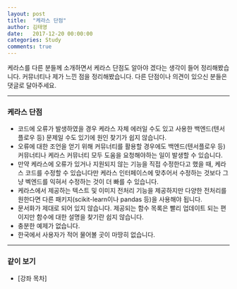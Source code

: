 ```yaml
---
layout: post
title:  "케라스 단점"
author: 김태영
date:   2017-12-20 00:00:00
categories: Study
comments: true
---
```

케라스를 다른 분들께 소개하면서 케라스 단점도 알아야 겠다는 생각이 들어 정리해봤습니다. 커뮤너티나 제가 느낀 점을 정리해봤습니다. 다른 단점이나 의견이 있으신 분들은 댓글로 달아주세요.

---

### 케라스 단점

* 코드에 오류가 발생하였을 경우 케라스 자체 에러일 수도 있고 사용한 백엔드(텐서플로우 등) 문제일 수도 있기에 원인 찾기가 쉽지 않습니다.
* 오류에 대한 조언을 얻기 위해 커뮤너티를 활용할 경우에도 백엔드(텐서플로우 등) 커뮤너티나 케라스 커뮤너티 모두 도움을 요청해야하는 일이 발생할 수 있습니다.
* 만약 케라스에 오류가 있거나 지원되지 않는 기능을 직접 수정한다고 했을 때, 케라스 코드를 수정할 수 있습니다만 케라스 인터페이스에 맞추어서 수정하는 것보다 그냥 벡엔드를 익혀서 수정하는 것이 더 빠를 수 있습니다.
* 케라스에서 제공하는 텍스트 및 이미지 전처리 기능을 제공하지만 다양한 전처리를 원한다면 다른 패키지(scikit-learn이나 pandas 등)을 사용해야 됩니다.
* 문서화가 제대로 되어 있지 않습니다. 제공되는 함수 목록은 빨리 업데이트 되는 편이지만 함수에 대한 설명을 찾기란 쉽지 않습니다. 
* 충분한 예제가 없습니다.
* 한국에서 사용자가 적어 물어볼 곳이 마땅히 없습니다.

---

### 같이 보기

* [강좌 목차]
